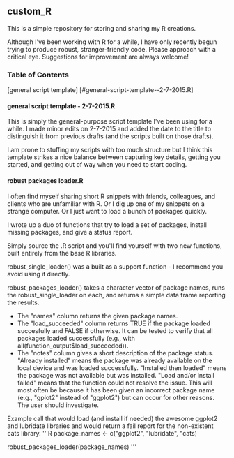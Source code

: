 ## custom_R
This is a simple repository for storing and sharing my R creations. 

Although I've been working with R for a while, I have only recently begun trying to produce robust, stranger-friendly code. Please approach with a critical eye. Suggestions for improvement are always welcome!

### Table of Contents
[general script template] [#general-script-template--2-7-2015.R]


#### general script template - 2-7-2015.R

This is simply the general-purpose script template I've been using for a while. I made minor edits on 2-7-2015 and added the date to the title to distinguish it from previous drafts (and the scripts built on those drafts).

I am prone to stuffing my scripts with too much structure but I think this template strikes a nice balance between capturing key details, getting you started, and getting out of way when you need to start coding.

#### robust packages loader.R

I often find myself sharing short R snippets with friends, colleagues, and clients who are unfamiliar with R. Or I dig up one of my snippets on a strange computer. Or I just want to load a bunch of packages quickly. 

I wrote up a duo of functions that try to load a set of packages, install missing packages, and give a status report. 

Simply source the .R script and you'll find yourself with two new functions, built entirely from the base R libraries. 

robust_single_loader() was a built as a support function - I recommend you avoid using it directly.

robust_packages_loader() takes a character vector of package names, runs the robust_single_loader on each, and returns a simple data frame reporting the results. 

- The "names" column returns the given package names.
- The "load_succeeded" column returns TRUE if the package loaded succesfully and FALSE if otherwise. It can be tested to verify that all packages loaded successfully (e.g., with all(function_output$load_succeeded)).
- The "notes" column gives a short description of the package status. "Already installed" means the package was already available on the local device and was loaded successfully. "Installed then loaded" means the package was not available but was installed. "Load and/or install failed" means that the function could not resolve the issue. This will most often be because it has been given an incorrect package name (e.g., "gplot2" instead of "ggplot2") but can occur for other reasons. The user should investigate.

Example call that would load (and install if needed) the awesome ggplot2 and lubridate libraries and would return a fail report for the non-existent cats library.
'''R
package_names <- c("ggplot2", "lubridate", "cats)

robust_packages_loader(package_names)
'''
